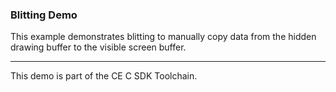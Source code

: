 ### Blitting Demo

This example demonstrates blitting to manually copy data from the  hidden drawing buffer to the visible screen buffer.

---

This demo is part of the CE C SDK Toolchain.
